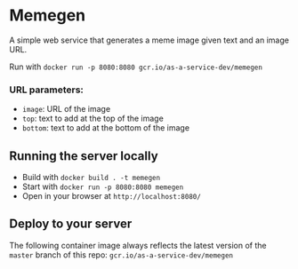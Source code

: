 # Memegen

A simple web service that generates a meme image given text and an image URL. 

Run with `docker run -p 8080:8080 gcr.io/as-a-service-dev/memegen`

### URL parameters:

* `image`: URL of the image
* `top`:  text to add at the top of the image
* `bottom`:  text to add at the bottom of the image

## Running the server locally

* Build with `docker build . -t memegen`
* Start with `docker run -p 8080:8080 memegen`
* Open in your browser at `http://localhost:8080/`

## Deploy to your server

The following container image always reflects the latest version of the `master` branch of this repo: `gcr.io/as-a-service-dev/memegen`
